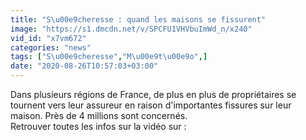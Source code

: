 ```yaml
---
title: "S\u00e9cheresse : quand les maisons se fissurent"
image: "https://s1.dmcdn.net/v/SPCFU1VHVbuImWd_n/x240"
vid_id: "x7vm672"
categories: "news"
tags: ["S\u00e9cheresse","M\u00e9t\u00e9o",]
date: "2020-08-26T10:57:03+03:00"
---
```

Dans plusieurs régions de France, de plus en plus de propriétaires se tournent vers leur assureur en raison d'importantes fissures sur leur maison. Près de 4 millions sont concernés.  <br>Retrouver toutes les infos sur la vidéo sur : 
